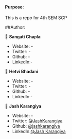 #### Purpose:

This is a repo for 4th SEM SGP 

##Author:

👤 **Sangati Chapla**

* Website: - 
* Twitter: -
* Github: -
* LinkedIn:-




👤 **Hetvi Bhadani**

* Website: - 
* Twitter: -
* Github: -
* LinkedIn:-



👤 **Jash Karangiya**

* Website: -
* Twitter: [@JashKarangiya](https://twitter.com/JashKarangiya)
* Github: [@jashkarangiya](https://github.com/jashkarangiya)
* LinkedIn:[@Jash Karangiya](https://www.linkedin.com/in/jash-karangiya-2802aa228/)
